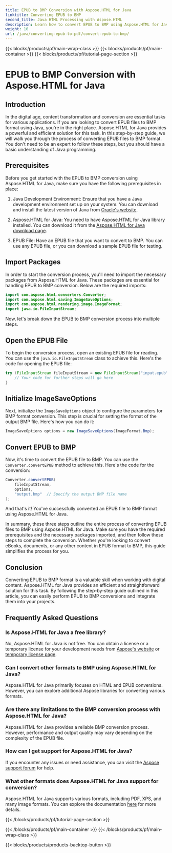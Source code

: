 ```yaml
---
title: EPUB to BMP Conversion with Aspose.HTML for Java
linktitle: Converting EPUB to BMP
second_title: Java HTML Processing with Aspose.HTML
description: Learn how to convert EPUB to BMP using Aspose.HTML for Java. Step-by-step guide for efficient content transformation.
weight: 10
url: /java/converting-epub-to-pdf/convert-epub-to-bmp/
---
```


{{< blocks/products/pf/main-wrap-class >}}
{{< blocks/products/pf/main-container >}}
{{< blocks/products/pf/tutorial-page-section >}}

# EPUB to BMP Conversion with Aspose.HTML for Java


## Introduction

In the digital age, content transformation and conversion are essential tasks for various applications. If you are looking to convert EPUB files to BMP format using Java, you're in the right place. Aspose.HTML for Java provides a powerful and efficient solution for this task. In this step-by-step guide, we will walk you through the process of converting EPUB files to BMP format. You don't need to be an expert to follow these steps, but you should have a basic understanding of Java programming.

## Prerequisites

Before you get started with the EPUB to BMP conversion using Aspose.HTML for Java, make sure you have the following prerequisites in place:

1. Java Development Environment: Ensure that you have a Java development environment set up on your system. You can download and install the latest version of Java from [Oracle's website](https://www.oracle.com/java/technologies/javase-downloads.html).

2. Aspose.HTML for Java: You need to have Aspose.HTML for Java library installed. You can download it from the [Aspose.HTML for Java download page](https://releases.aspose.com/html/java/).

3. EPUB File: Have an EPUB file that you want to convert to BMP. You can use any EPUB file, or you can download a sample EPUB file for testing.

## Import Packages

In order to start the conversion process, you'll need to import the necessary packages from Aspose.HTML for Java. These packages are essential for handling EPUB to BMP conversion. Below are the required imports:

```java
import com.aspose.html.converters.Converter;
import com.aspose.html.saving.ImageSaveOptions;
import com.aspose.html.rendering.image.ImageFormat;
import java.io.FileInputStream;
```

Now, let's break down the EPUB to BMP conversion process into multiple steps.

## Open the EPUB File

To begin the conversion process, open an existing EPUB file for reading. You can use the `java.io.FileInputStream` class to achieve this. Here's the code for opening the EPUB file:

```java
try (FileInputStream fileInputStream = new FileInputStream("input.epub")) {
    // Your code for further steps will go here
}
```

## Initialize ImageSaveOptions

Next, initialize the `ImageSaveOptions` object to configure the parameters for BMP format conversion. This step is crucial for setting the format of the output BMP file. Here's how you can do it:

```java
ImageSaveOptions options = new ImageSaveOptions(ImageFormat.Bmp);
```

## Convert EPUB to BMP

Now, it's time to convert the EPUB file to BMP. You can use the `Converter.convertEPUB` method to achieve this. Here's the code for the conversion:

```java
Converter.convertEPUB(
    fileInputStream,
    options,
    "output.bmp"  // Specify the output BMP file name
);
```

And that's it! You've successfully converted an EPUB file to BMP format using Aspose.HTML for Java.

In summary, these three steps outline the entire process of converting EPUB files to BMP using Aspose.HTML for Java. Make sure you have the required prerequisites and the necessary packages imported, and then follow these steps to complete the conversion. Whether you're looking to convert eBooks, documents, or any other content in EPUB format to BMP, this guide simplifies the process for you.

## Conclusion

Converting EPUB to BMP format is a valuable skill when working with digital content. Aspose.HTML for Java provides an efficient and straightforward solution for this task. By following the step-by-step guide outlined in this article, you can easily perform EPUB to BMP conversions and integrate them into your projects.

## Frequently Asked Questions

### Is Aspose.HTML for Java a free library?
No, Aspose.HTML for Java is not free. You can obtain a license or a temporary license for your development needs from [Aspose's website](https://purchase.aspose.com/buy) or [temporary license page](https://purchase.aspose.com/temporary-license/).

### Can I convert other formats to BMP using Aspose.HTML for Java?
Aspose.HTML for Java primarily focuses on HTML and EPUB conversions. However, you can explore additional Aspose libraries for converting various formats.

### Are there any limitations to the BMP conversion process with Aspose.HTML for Java?
Aspose.HTML for Java provides a reliable BMP conversion process. However, performance and output quality may vary depending on the complexity of the EPUB file.

### How can I get support for Aspose.HTML for Java?
If you encounter any issues or need assistance, you can visit the [Aspose support forum](https://forum.aspose.com/) for help.

### What other formats does Aspose.HTML for Java support for conversion?
Aspose.HTML for Java supports various formats, including PDF, XPS, and many image formats. You can explore the documentation [here](https://reference.aspose.com/html/java/) for more details.


{{< /blocks/products/pf/tutorial-page-section >}}

{{< /blocks/products/pf/main-container >}}
{{< /blocks/products/pf/main-wrap-class >}}

{{< blocks/products/products-backtop-button >}}
